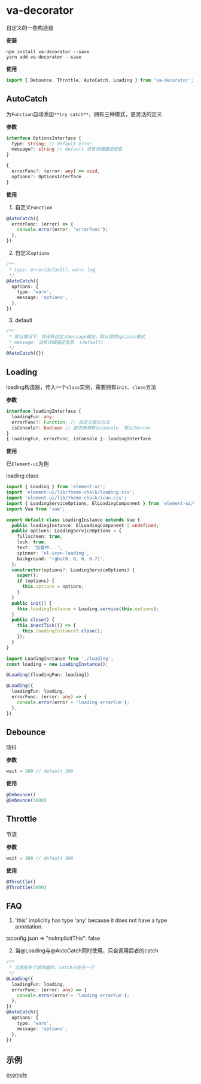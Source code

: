 # va-decorator

自定义的一些构造器

**安装**

```shell
npm install va-decorator --save
yarn add va-decorator --save
```

**使用**

```js
import { Debounce, Throttle, AutoCatch, Loading } from 'va-decorator';
```

## AutoCatch

为`Function`自动添加`**try catch**`，拥有三种模式，更灵活的定义

**参数**

```ts
interface OptionsInterface {
  type: string; // default error
  message?: string // default 没有详细描述信息
}

{
  errorFunc?: (error: any) => void, 
  options?: OptionsInterface
}
```

**使用**

1. 自定义`Function`

```ts
@AutoCatch({
  errorFunc: (error) => {
    console.error(error, 'errorFunc');
  },
})
```

2. 自定义`options`

```ts
/**
 * type: error(default)、warn、log
 */
@AutoCatch({
  options: {
    type: 'warn',
    message: 'options',
  },
})
```

3. default

```ts
/**
 * 默认情况下，将没有自定义message输出，默认使用options模式
 * message: 没有详细描述信息  (default)
 */
@AutoCatch({})
```

## Loading

loading构造器，传入一个`class`实例，需要拥有`init`、`close`方法

**参数**

```ts
interface loadingInterface {
  loadingFun: any;
  errorFunc?: Function; // 自定义输出方法
  isConsole?: boolean // 是否使用默认console  默认为error
}
{ loadingFun, errorFunc, isConsole }: loadingInterface
```

**使用**

已`Element-ui`为例

loading class

```ts
import { Loading } from 'element-ui';
import 'element-ui/lib/theme-chalk/loading.css';
import 'element-ui/lib/theme-chalk/icon.css';
import { LoadingServiceOptions, ElLoadingComponent } from 'element-ui/types/loading';
import Vue from 'vue';

export default class LoadingInstance extends Vue {
  public loadingInstance: ElLoadingComponent | undefined;
  public options: LoadingServiceOptions = {
    fullscreen: true,
    lock: true,
    text: '加载中...',
    spinner: 'el-icon-loading',
    background: 'rgba(0, 0, 0, 0.7)',
  };
  constructor(options?: LoadingServiceOptions) {
    super();
    if (options) {
      this.options = options;
    }
  }
  public init() {
    this.loadingInstance = Loading.service(this.options);
  }
  public close() {
    this.$nextTick(() => {
      this.loadingInstance?.close();
    });
  }
}
```

```ts
import LoadingInstance from './loading';
const loading = new LoadingInstance();

@Loading({loadingFun: loading})

@Loading({
  loadingFun: loading,
  errorFunc: (error: any) => {
    console.error(error + 'loading errorFun');
  },
})
```

## Debounce

防抖

**参数**

```js
wait = 300 // default 300
```

**使用**

```ts
@Debounce()
@Debounce(5000)
```

## Throttle

节流

**参数**

```js
wait = 300 // default 300
```

**使用**

```js
@Throttle()
@Throttle(5000)
```

## FAQ

1. 'this' implicitly has type 'any' because it does not have a type annotation.

tsconfig.json =>  "noImplicitThis": false

2. 当@Loading与@AutoCatch同时使用，只会调用后者的catch

```ts
/**
 * 当使用多个装饰器时，catch只存在一个
 */
@Loading({
  loadingFun: loading,
  errorFunc: (error: any) => {
    console.error(error + 'loading errorFun');
  },
})
@AutoCatch({
  options: {
    type: 'warn',
    message: 'options',
  },
})
```

## 示例

[example](https://github.com/blacklisten/decorator/tree/develop/example)
